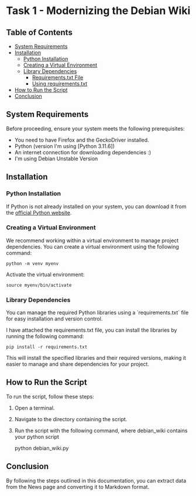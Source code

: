 Task 1 - Modernizing the Debian Wiki
====================================

Table of Contents
-----------------

*   [System Requirements](#system-requirements)
*   [Installation](#installation)
    *   [Python Installation](#python-installation)
    *   [Creating a Virtual Environment](#creating-a-virtual-environment)
    *   [Library Dependencies](#library-dependencies)
        *   [Requirements.txt File](#requirements-txt-file)
        *   [Using requirements.txt](#using-requirements-txt)
*   [How to Run the Script](#how-to-run-the-script)
*   [Conclusion](#conclusion)

System Requirements
-------------------

Before proceeding, ensure your system meets the following prerequisites:

*   You need to have Firefox and the GeckoDriver installed.
*   Python (version I'm using [Python 3.11.6])
*   An internet connection for downloading dependencies :)
*   I'm using Debian Unstable Version

Installation
------------

### Python Installation

If Python is not already installed on your system, you can download it from the [official Python website](https://www.python.org/downloads/).

### Creating a Virtual Environment

We recommend working within a virtual environment to manage project dependencies. You can create a virtual environment using the following command:

    python -m venv myenv

Activate the virtual environment:

    source myenv/bin/activate  

### Library Dependencies

You can manage the required Python libraries using a \`requirements.txt\` file for easy installation and version control.

I have attached the requirements.txt file, you can install the libraries by running the following command:

    
    pip install -r requirements.txt
    

This will install the specified libraries and their required versions, making it easier to manage and share dependencies for your project.


How to Run the Script
---------------------

To run the script, follow these steps:

1.  Open a terminal.
2.  Navigate to the directory containing the script.
3.  Run the script with the following command,  where debian_wiki contains your python script


     python debian_wiki.py


Conclusion
----------

By following the steps outlined in this documentation, you can extract data from the News page and converting it to Markdown format.
